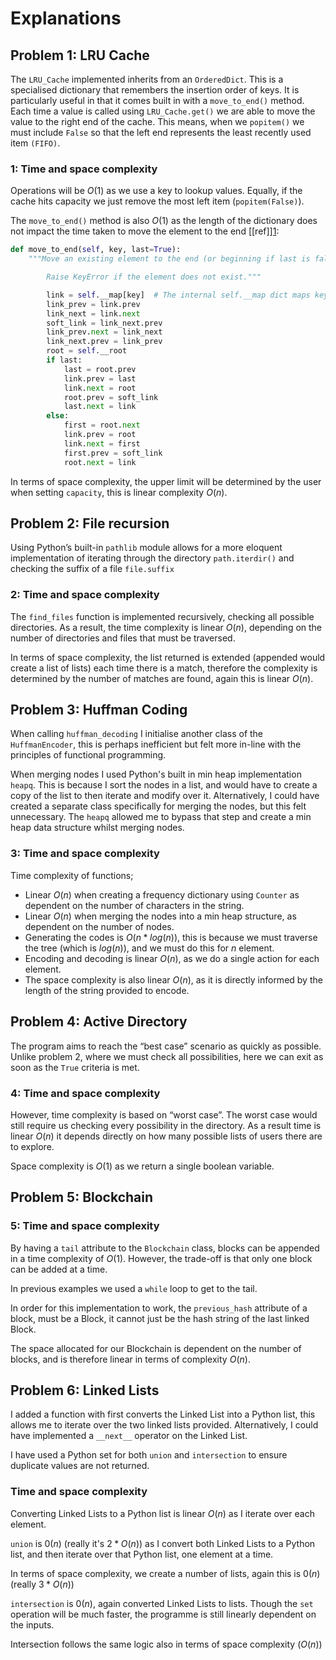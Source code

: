 # Explanations

## Problem 1: LRU Cache

The `LRU_Cache` implemented inherits from an `OrderedDict`. This is a specialised dictionary that remembers the insertion order of keys. It is particularly useful in that it comes built in with a `move_to_end()` method. Each time a value is called using `LRU_Cache.get()` we are able to move the value to the right end of the cache. This means, when we `popitem()` we must include `False` so that the left end represents the least recently used item `(FIFO)`.

### 1: Time and space complexity

Operations will be $O(1)$ as we use a key to lookup values. Equally, if the cache hits capacity we just remove the most left item (`popitem(False)`).

The `move_to_end()` method is also $O(1)$ as the length of the dictionary does not impact the time taken to move the element to the end [\[ref]][1]:

```python
def move_to_end(self, key, last=True):
	"""Move an existing element to the end (or beginning if last is false).

        Raise KeyError if the element does not exist."""

        link = self.__map[key]  # The internal self.__map dict maps keys to links in a doubly linked list
        link_prev = link.prev
        link_next = link.next
        soft_link = link_next.prev
        link_prev.next = link_next
        link_next.prev = link_prev
        root = self.__root
        if last:
            last = root.prev
            link.prev = last
            link.next = root
            root.prev = soft_link
            last.next = link
        else:
            first = root.next
            link.prev = root
            link.next = first
            first.prev = soft_link
            root.next = link
```

In terms of space complexity, the upper limit will be determined by the user when setting `capacity`, this is linear complexity $O(n)$.

## Problem 2: File recursion

Using Python’s built-in `pathlib` module allows for a more eloquent implementation of iterating through the directory `path.iterdir()` and checking the suffix of a file `file.suffix`

### 2: Time and space complexity
The `find_files` function is implemented recursively, checking all possible directories. As a result, the time complexity is linear $O(n)$, depending on the number of directories and files that must be traversed.

In terms of space complexity, the list returned is extended (appended would create a list of lists) each time there is a match, therefore the complexity is determined by the number of matches are found, again this is linear $O(n)$.

## Problem 3: Huffman Coding

When calling `huffman_decoding` I initialise another class of the `HuffmanEncoder`, this is perhaps inefficient but felt more in-line with the principles of functional programming.

When merging nodes I used Python's built in min heap implementation `heapq`. This is because I sort the nodes in a list, and would have to create a copy of the list to then iterate and modify over it. Alternatively, I could have created a separate class specifically for merging the nodes, but this felt unnecessary. The `heapq` allowed me to bypass that step and create a min heap data structure whilst merging nodes.

### 3: Time and space complexity

Time complexity of functions;

- Linear $O(n)$ when creating a frequency dictionary using `Counter` as dependent on the number of characters in the string.
- Linear $O(n)$ when merging the nodes into a min heap structure, as dependent on the number of nodes.
- Generating the codes is $O(n * log(n))$, this is because we must traverse the tree (which is $log(n)$), and we must do this for $n$ element.
- Encoding and decoding is linear $O(n)$, as we do a single action for each element.
- The space complexity is also linear $O(n)$, as it is directly informed by the length of the string provided to encode.

## Problem 4: Active Directory

The program aims to reach the “best case” scenario as quickly as possible. Unlike problem 2, where we must check all possibilities, here we can exit as soon as the `True` criteria is met.

### 4: Time and space complexity

However, time complexity is based on “worst case”. The worst case would still require us checking every possibility in the directory. As a result time is linear $O(n)$ it depends directly on how many possible lists of users there are to explore.

Space complexity is $O(1)$ as we return a single boolean variable.

## Problem 5: Blockchain

### 5: Time and space complexity

By having a `tail` attribute to the `Blockchain` class, blocks can be appended in a time complexity of $O(1)$. However, the trade-off is that only one block can be added at a time.

In previous examples we used a `while` loop to get to the tail.

In order for this implementation to work, the `previous_hash` attribute of a block, must be a Block, it cannot just be the hash string of the last linked Block.

The space allocated for our Blockchain is dependent on the number of blocks, and is therefore linear in terms of complexity $O(n)$.

## Problem 6: Linked Lists

I added a function with first converts the Linked List into a Python list, this allows me to iterate over the two linked lists provided. Alternatively, I could have implemented a `__next__` operator on the Linked List.

I have used a Python set for both `union` and `intersection` to ensure duplicate values are not returned.

### Time and space complexity

Converting Linked Lists to a Python list is linear $O(n)$ as I iterate over each element.

`union` is $0(n)$ (really it's $2*O(n)$) as I convert both Linked Lists to a Python list, and then iterate over that Python list, one element at a time.

In terms of space complexity, we create a number of lists, again this is $0(n)$ (really $3*O(n)$)

`intersection` is $0(n)$, again converted Linked Lists to lists. Though the `set` operation will be much faster, the programme is still linearly dependent on the inputs.

Intersection follows the same logic also in terms of space complexity ($O(n)$)

[1]:	https://github.com/python/cpython/blob/master/Lib/collections/__init__.py "cpython source code"
